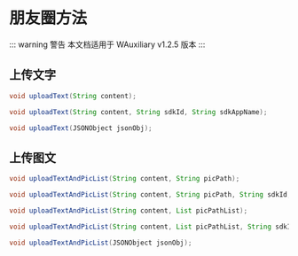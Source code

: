 # 朋友圈方法

::: warning 警告
本文档适用于 WAuxiliary v1.2.5 版本
:::

## 上传文字

```java
void uploadText(String content);

void uploadText(String content, String sdkId, String sdkAppName);

void uploadText(JSONObject jsonObj);
```

## 上传图文

```java
void uploadTextAndPicList(String content, String picPath);

void uploadTextAndPicList(String content, String picPath, String sdkId, String sdkAppName);

void uploadTextAndPicList(String content, List picPathList);

void uploadTextAndPicList(String content, List picPathList, String sdkId, String sdkAppName);

void uploadTextAndPicList(JSONObject jsonObj);
```
